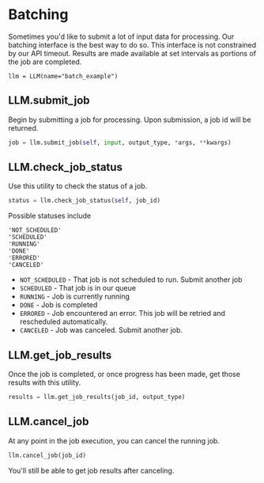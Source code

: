 # Batching

Sometimes you'd like to submit a lot of input data for processing. Our batching interface
is the best way to do so. This interface is not constrained by our API timeout.
Results are made available at set intervals as portions of the job are completed.

```
llm = LLM(name="batch_example")
```

## LLM.submit_job

Begin by submitting a job for processing. Upon submission, a job id will be returned.

```python
job = llm.submit_job(self, input, output_type, *args, **kwargs)
```

## LLM.check_job_status

Use this utility to check the status of a job.

```python
status = llm.check_job_status(self, job_id)
```

Possible statuses include

```
'NOT_SCHEDULED'
'SCHEDULED'
'RUNNING'
'DONE'
'ERRORED'
'CANCELED'
```

-   `NOT_SCHEDULED` - That job is not scheduled to run. Submit another job
-   `SCHEDULED` - That job is in our queue
-   `RUNNING` - Job is currently running
-   `DONE` - Job is completed
-   `ERRORED` - Job encountered an error. This job will be retried and rescheduled automatically.
-   `CANCELED` - Job was canceled. Submit another job.

## LLM.get_job_results

Once the job is completed, or once progress has been made, get those results with this utility.

```python
results = llm.get_job_results(job_id, output_type)
```

## LLM.cancel_job

At any point in the job execution, you can cancel the running job.

```python
llm.cancel_job(job_id)
```

You'll still be able to get job results after canceling.
